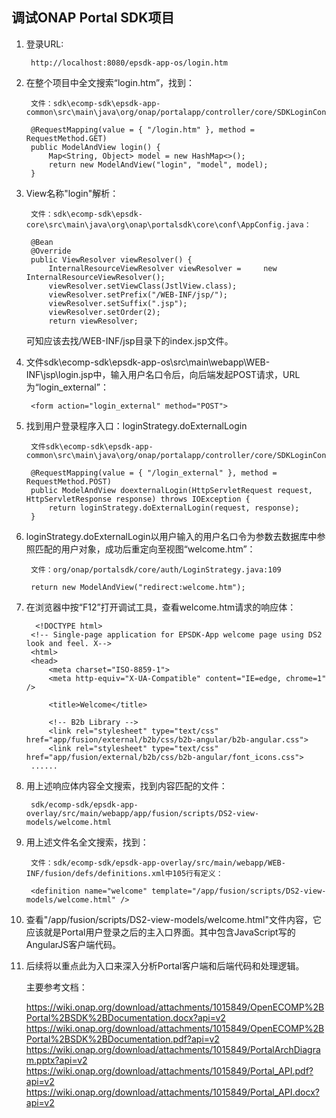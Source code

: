 ## 调试ONAP Portal SDK项目

1. 登录URL:

        http://localhost:8080/epsdk-app-os/login.htm   

2. 在整个项目中全文搜索“login.htm”，找到：

        文件：sdk\ecomp-sdk\epsdk-app-common\src\main\java\org/onap/portalapp/controller/core/SDKLoginController.java:71
        
        @RequestMapping(value = { "/login.htm" }, method = RequestMethod.GET)
	    public ModelAndView login() {
		    Map<String, Object> model = new HashMap<>();
		    return new ModelAndView("login", "model", model);
	    }
	    
3. View名称"login"解析：

        文件：sdk\ecomp-sdk\epsdk-core\src\main\java\org\onap\portalsdk\core\conf\AppConfig.java：

        @Bean
	    @Override
	    public ViewResolver viewResolver() {
		    InternalResourceViewResolver viewResolver =     new InternalResourceViewResolver();
		    viewResolver.setViewClass(JstlView.class);
		    viewResolver.setPrefix("/WEB-INF/jsp/");
		    viewResolver.setSuffix(".jsp");
		    viewResolver.setOrder(2);
		    return viewResolver;
		    
    可知应该去找/WEB-INF/jsp目录下的index.jsp文件。
    
4. 文件sdk\ecomp-sdk\epsdk-app-os\src\main\webapp\WEB-INF\jsp\login.jsp中，输入用户名口令后，向后端发起POST请求，URL为“login_external”：

        <form action="login_external" method="POST"> 
        
5. 找到用户登录程序入口：loginStrategy.doExternalLogin

        文件sdk\ecomp-sdk\epsdk-app-common\src\main\java\org/onap/portalapp/controller/core/SDKLoginController.java:
        
        @RequestMapping(value = { "/login_external" }, method = RequestMethod.POST)
	    public ModelAndView doexternalLogin(HttpServletRequest request, HttpServletResponse response) throws IOException {
		    return loginStrategy.doExternalLogin(request, response);
	    }

6. loginStrategy.doExternalLogin以用户输入的用户名口令为参数去数据库中参照匹配的用户对象，成功后重定向至视图“welcome.htm”：

        文件：org/onap/portalsdk/core/auth/LoginStrategy.java:109 
        
        return new ModelAndView("redirect:welcome.htm");

7. 在浏览器中按“F12”打开调试工具，查看welcome.htm请求的响应体：

         <!DOCTYPE html>
        <!-- Single-page application for EPSDK-App welcome page using DS2 look and feel. X-->
        <html>
        <head>
        	<meta charset="ISO-8859-1">
        	<meta http-equiv="X-UA-Compatible" content="IE=edge, chrome=1" />
        	
        	<title>Welcome</title>
        
        	<!-- B2b Library -->
        	<link rel="stylesheet" type="text/css" href="app/fusion/external/b2b/css/b2b-angular/b2b-angular.css">
        	<link rel="stylesheet" type="text/css" href="app/fusion/external/b2b/css/b2b-angular/font_icons.css">    
        ......
        
8. 用上述响应体内容全文搜索，找到内容匹配的文件：

        sdk/ecomp-sdk/epsdk-app-overlay/src/main/webapp/app/fusion/scripts/DS2-view-models/welcome.html 

9. 用上述文件名全文搜索，找到：

        文件：sdk/ecomp-sdk/epsdk-app-overlay/src/main/webapp/WEB-INF/fusion/defs/definitions.xml中105行有定义：
        
        <definition name="welcome" template="/app/fusion/scripts/DS2-view-models/welcome.html" />
        
10. 查看"/app/fusion/scripts/DS2-view-models/welcome.html"文件内容，它应该就是Portal用户登录之后的主入口界面。其中包含JavaScript写的AngularJS客户端代码。

11. 后续将以重点此为入口来深入分析Portal客户端和后端代码和处理逻辑。 

    主要参考文档：
    
    https://wiki.onap.org/download/attachments/1015849/OpenECOMP%2BPortal%2BSDK%2BDocumentation.docx?api=v2
    https://wiki.onap.org/download/attachments/1015849/OpenECOMP%2BPortal%2BSDK%2BDocumentation.pdf?api=v2
    https://wiki.onap.org/download/attachments/1015849/PortalArchDiagram.pptx?api=v2
    https://wiki.onap.org/download/attachments/1015849/Portal_API.pdf?api=v2
    https://wiki.onap.org/download/attachments/1015849/Portal_API.docx?api=v2

